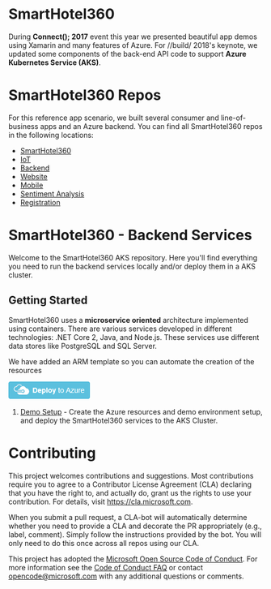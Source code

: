 # SmartHotel360
During **Connect(); 2017** event this year we presented beautiful app demos using Xamarin and many features of Azure. For //build/ 2018's keynote, we updated some components of the back-end API code to support **Azure Kubernetes Service (AKS)**.

# SmartHotel360 Repos
For this reference app scenario, we built several consumer and line-of-business apps and an Azure backend. You can find all SmartHotel360 repos in the following locations:

* [SmartHotel360 ](https://github.com/Microsoft/SmartHotel360)
* [IoT](https://github.com/Microsoft/SmartHotel360-IoT)
* [Backend](https://github.com/Microsoft/SmartHotel360-Backend)
* [Website](https://github.com/Microsoft/SmartHotel360-Website)
* [Mobile](https://github.com/Microsoft/SmartHotel360-Mobile)
* [Sentiment Analysis](https://github.com/Microsoft/SmartHotel360-SentimentAnalysis)
* [Registration](https://github.com/Microsoft/SmartHotel360-Registration)

# SmartHotel360 - Backend Services

Welcome to the SmartHotel360 AKS repository. Here you'll find everything you need to run the backend services locally and/or deploy them in a AKS cluster.

## Getting Started

SmartHotel360 uses a **microservice oriented** architecture implemented using containers. There are various services developed in different technologies: .NET Core 2, Java, and Node.js. These services use different data stores like PostgreSQL and SQL Server. 


We have added an ARM template so you can automate the creation of the resources

<a href="https://portal.azure.com/#create/Microsoft.Template/uri/https%3a%2f%2fraw.githubusercontent.com%2fMicrosoft%2fSmartHotel360-Backend%2fmaster%2fSource%2farm%2fsmarthote360.backend.deployment.json"><img src="/Documents/Images/deploy-to-azure.png" alt="Deploy to Azure"/></a>

1. [Demo Setup](Documents/Setup.md) - Create the Azure resources and demo environment setup, and deploy the SmartHotel360 services to the AKS Cluster.

# Contributing

This project welcomes contributions and suggestions.  Most contributions require you to agree to a Contributor License Agreement (CLA) declaring that you have the right to, and actually do, grant us the rights to use your contribution. For details, visit https://cla.microsoft.com.

When you submit a pull request, a CLA-bot will automatically determine whether you need to provide a CLA and decorate the PR appropriately (e.g., label, comment). Simply follow the instructions provided by the bot. You will only need to do this once across all repos using our CLA.

This project has adopted the [Microsoft Open Source Code of Conduct](https://opensource.microsoft.com/codeofconduct/).
For more information see the [Code of Conduct FAQ](https://opensource.microsoft.com/codeofconduct/faq/) or contact [opencode@microsoft.com](mailto:opencode@microsoft.com) with any additional questions or comments.
